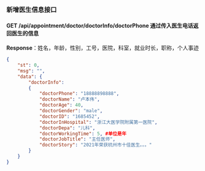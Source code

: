 ### 新增医生信息接口

#### GET  /api/appointment/doctor/doctorInfo/doctorPhone 通过传入医生电话返回医生的信息

**Response**：姓名，年龄，性别，工号，医院，科室，就业时长，职称，个人事迹

```json
{
    "st": 0,
    "msg": "",
    "data": {
        "doctorInfo": 
        {
            "doctorPhone": "18888898888",
            "doctorName": "卢本伟",
            "doctorAge": 40,
            "doctorGender": "male",
            "doctorID": "1685452",
            "doctorInHospital": "浙江大医学院附属第一医院",
            "doctorDepa": "儿科",
            "doctorWorkingTime": 5, #单位是年
            "doctorJobTitle": "主任医师",
            "doctorStory": "2021年荣获杭州市十佳医生。。。"
        }
    }
}
```

